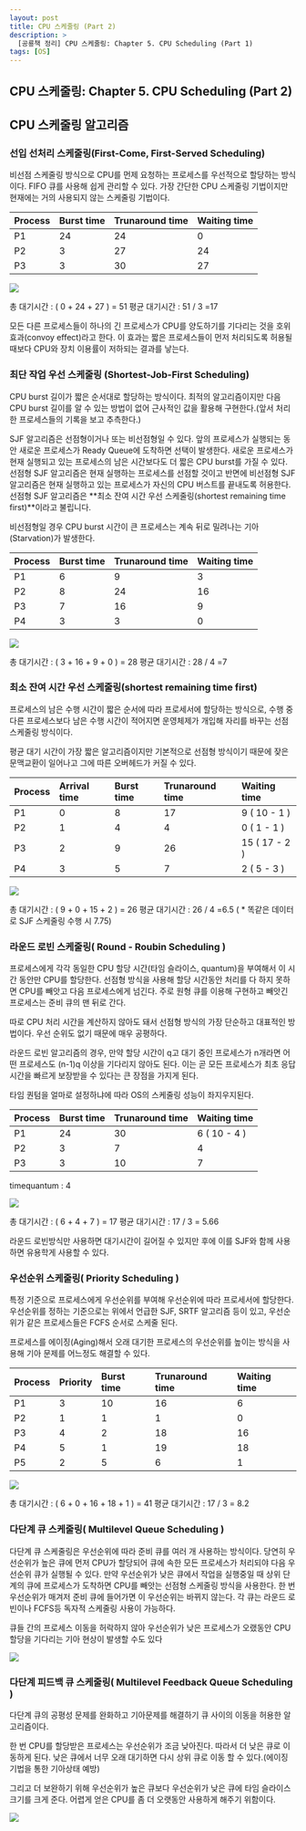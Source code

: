 ```yaml
---
layout: post
title: CPU 스케줄링 (Part 2)
description: >
  [공룡책 정리] CPU 스케줄링: Chapter 5. CPU Scheduling (Part 1)
tags: [OS]
---
```


## CPU 스케줄링: Chapter 5. CPU Scheduling (Part 2)

## CPU 스케줄링 알고리즘

### 선입 선처리 스케줄링(First-Come, First-Served Scheduling)

비선점 스케줄링 방식으로 CPU를 먼제 요청하는 프로세스를 우선적으로 할당하는 방식이다. FIFO 큐를 사용해 쉽게 관리할 수 있다. 가장 간단한 CPU 스케줄링 기법이지만 현재에는 거의 사용되지 않는 스케줄링 기법이다.

| Process | Burst time | Trunaround time | Waiting time |
| :------ | :--------- | :-------------- | :----------- |
| P1      | 24         | 24              | 0            |
| P2      | 3          | 27              | 24           |
| P3      | 3          | 30              | 27           |

![](https://taeho0304.github.io/assets/img/OS/fcfs.PNG)

총 대기시간 : ( 0 + 24 + 27 ) = 51
평균 대기시간 : 51 / 3 =17

모든 다른 프로세스들이 하나의 긴 프로세스가 CPU를 양도하기를 기다리는 것을 호위 효과(convoy effect)라고 한다. 이 효과는 짧은 프로세스들이 먼저 처리되도록 허용될 때보다 CPU와 장치 이용률이 저하되는 결과를 낳는다.

### 최단 작업 우선 스케줄링 (Shortest-Job-First Scheduling)

CPU burst 길이가 짧은 순서대로 할당하는 방식이다. 최적의 알고리즘이지만 다음 CPU burst 길이를 알 수 있는 방법이 없어 근사적인 값을 활용해 구현한다.(앞서 처리한 프로세스들의 기록을 보고 추측한다.)

SJF 알고리즘은 선점형이거나 또는 비선점형일 수 있다. 앞의 프로세스가 실행되는 동안 새로운 프로세스가 Ready Queue에 도착하면 선택이 발생한다. 새로운 프로세스가 현재 실행되고 있는 프로세스의 남은 시간보다도 더 짧은 CPU burst를 가질 수 있다. 선점형 SJF 알고리즘은 현재 실행하는 프로세스를 선점할 것이고 반면에 비선점형 SJF 알고리즘은 현재 실행하고 있는 프로세스가 자신의 CPU 버스트를 끝내도록 허용한다. 선점형 SJF 알고리즘은 **최소 잔여 시간 우선 스케줄링(shortest remaining time first)**이라고 불립니다.

비선점형일 경우 CPU burst 시간이 큰 프로세스는 계속 뒤로 밀려나는 기아(Starvation)가 발생한다.

| Process | Burst time | Trunaround time | Waiting time |
| :------ | :--------- | :-------------- | :----------- |
| P1      | 6          | 9               | 3            |
| P2      | 8          | 24              | 16           |
| P3      | 7          | 16              | 9            |
| P4      | 3          | 3               | 0            |

![](https://taeho0304.github.io/assets/img/OS/sjf.PNG)

총 대기시간 : ( 3 + 16 + 9 + 0 ) = 28
평균 대기시간 : 28 / 4 =7

### 최소 잔여 시간 우선 스케줄링(shortest remaining time first)

프로세스의 남은 수행 시간이 짧은 순서에 따라 프로세서에 할당하는 방식으로, 수행 중 다른 프로세스보다 남은 수행 시간이 적어지면 운영체제가 개입해 자리를 바꾸는 선점 스케줄링 방식이다.

평균 대기 시간이 가장 짧은 알고리즘이지만 기본적으로 선점형 방식이기 때문에 잦은 문맥교환이 일어나고 그에 따른 오버헤드가 커질 수 있다.

| Process | Arrival time | Burst time | Trunaround time | Waiting time  |
| :------ | :----------- | :--------- | :-------------- | :------------ |
| P1      | 0            | 8          | 17              | 9 ( 10 - 1 )  |
| P2      | 1            | 4          | 4               | 0 ( 1 - 1 )   |
| P3      | 2            | 9          | 26              | 15 ( 17 - 2 ) |
| P4      | 3            | 5          | 7               | 2 ( 5 - 3 )   |

![](https://taeho0304.github.io/assets/img/OS/srtf.PNG)

총 대기시간 : ( 9 + 0 + 15 + 2 ) = 26
평균 대기시간 : 26 / 4 =6.5 ( \* 똑같은 데이터로 SJF 스케줄링 수행 시 7.75)

### 라운드 로빈 스케줄링( Round - Roubin Scheduling )

프로세스에게 각각 동일한 CPU 할당 시간(타임 슬라이스, quantum)을 부여해서 이 시간 동안만 CPU를 할당한다. 선점형 방식을 사용해 할당 시간동안 처리를 다 하지 못하면 CPU를 빼앗고 다음 프로세스에게 넘긴다. 주로 원형 큐를 이용해 구현하고 빼앗긴 프로세스는 준비 큐의 맨 뒤로 간다.

따로 CPU 처리 시간을 계산하지 않아도 돼서 선점형 방식의 가장 단순하고 대표적인 방법이다. 우선 순위도 없기 때문에 매우 공평하다.

라운드 로빈 알고리즘의 경우, 만약 할당 시간이 q고 대기 중인 프로세스가 n개라면 어떤 프로세스도 (n-1)q 이상을 기다리지 않아도 된다. 이는 곧 모든 프로세스가 최초 응답 시간을 빠르게 보장받을 수 있다는 큰 장점을 가지게 된다.

타임 퀀텀을 얼마로 설정하냐에 따라 OS의 스케줄링 성능이 좌지우지된다.

| Process | Burst time | Trunaround time | Waiting time |
| :------ | :--------- | :-------------- | :----------- |
| P1      | 24         | 30              | 6 ( 10 - 4 ) |
| P2      | 3          | 7               | 4            |
| P3      | 3          | 10              | 7            |

timequantum : 4

![](https://taeho0304.github.io/assets/img/OS/rr.PNG)

총 대기시간 : ( 6 + 4 + 7 ) = 17
평균 대기시간 : 17 / 3 = 5.66

라운드 로빈방식만 사용하면 대기시간이 길어질 수 있지만 후에 이를 SJF와 함께 사용하면 유용학게 사용할 수 있다.

### 우선순위 스케줄링( Priority Scheduling )

특정 기준으로 프로세스에게 우선순위를 부여해 우선순위에 따라 프로세서에 할당한다. 우선순위를 정하는 기준으로는 위에서 언급한 SJF, SRTF 알고리즘 등이 있고, 우선순위가 같은 프로세스들은 FCFS 순서로 스케줄 된다.

프로세스를 에이징(Aging)해서 오래 대기한 프로세스의 우선순위를 높이는 방식을 사용해 기아 문제를 어느정도 해결할 수 있다.

| Process | Priority | Burst time | Trunaround time | Waiting time |
| :------ | :------- | :--------- | :-------------- | :----------- |
| P1      | 3        | 10         | 16              | 6            |
| P2      | 1        | 1          | 1               | 0            |
| P3      | 4        | 2          | 18              | 16           |
| P4      | 5        | 1          | 19              | 18           |
| P5      | 2        | 5          | 6               | 1            |

![](https://taeho0304.github.io/assets/img/OS/priority.PNG)

총 대기시간 : ( 6 + 0 + 16 + 18 + 1 ) = 41
평균 대기시간 : 17 / 3 = 8.2

### 다단계 큐 스케줄링( Multilevel Queue Scheduling )

다단계 큐 스케줄링은 우선순위에 따라 준비 큐를 여러 개 사용하는 방식이다. 당연히 우선순위가 높은 큐에 먼저 CPU가 할당되어 큐에 속한 모든 프로세스가 처리되야 다음 우선순위 큐가 실행될 수 있다. 만약 우선순위가 낮은 큐에서 작업을 실행중일 때 상위 단계의 큐에 프로세스가 도착하면 CPU를 빼앗는 선점형 스케줄링 방식을 사용한다. 한 번 우선순위가 매겨저 준비 큐에 들어가면 이 우선순위는 바뀌지 않는다. 각 큐는 라운드 로빈이나 FCFS등 독자적 스케줄링 사용이 가능하다.

큐들 간의 프로세스 이동을 허락하지 않아 우선순위가 낮은 프로세스가 오랬동안 CPU 할당을 기다리는 기아 현상이 발생할 수도 있다

![](https://taeho0304.github.io/assets/img/OS/mlq.PNG)

### 다단계 피드백 큐 스케줄링( Multilevel Feedback Queue Scheduling )

다단계 큐의 공평성 문제를 완화하고 기아문제를 해결하기 큐 사이의 이동을 허용한 알고리즘이다.

한 번 CPU를 할당받은 프로세스는 우선순위가 조금 낮아진다. 따라서 더 낮은 큐로 이동하게 된다. 낮은 큐에서 너무 오래 대기하면 다시 상위 큐로 이동 할 수 있다.(에이징 기법을 통한 기아상태 예방)

그리고 더 보완하기 위해 우선순위가 높은 큐보다 우선순위가 낮은 큐에 타임 슬라이스 크기를 크게 준다. 어렵게 얻은 CPU를 좀 더 오랫동안 사용하게 해주기 위함이다.

![](https://taeho0304.github.io/assets/img/OS/mlfq.PNG)
